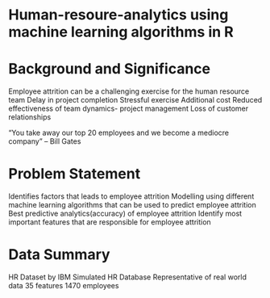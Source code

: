 # Human-resoure-analytics using machine learning algorithms in R

# Background and Significance
Employee attrition can be a challenging exercise for the human resource team 
Delay in project completion
Stressful exercise
Additional cost
Reduced effectiveness of team dynamics- project management
Loss of customer relationships

“You take away our top 20 employees and we become a mediocre company” – Bill Gates

# Problem Statement
Identifies factors that leads to employee attrition
Modelling using different machine learning algorithms that can be used to predict employee attrition
Best predictive analytics(accuracy) of employee attrition 
Identify most important features that are responsible for employee attrition

# Data Summary
HR Dataset by IBM 
Simulated HR Database
Representative of real world data
35 features
1470 employees
